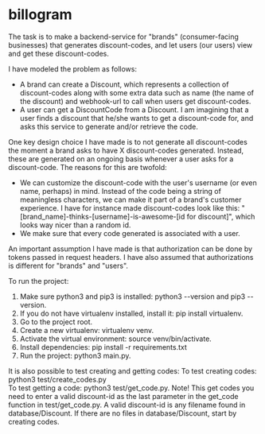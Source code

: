 # billogram
The task is to make a backend-service for "brands" (consumer-facing businesses) that generates discount-codes, and let users (our users) view and get these discount-codes.

I have modeled the problem as follows:
* A brand can create a Discount, which represents a collection of discount-codes along with some extra data such as name (the name of the discount) and webhook-url to call when users get discount-codes.
* A user can get a DiscountCode from a Discount. I am imagining that a user finds a discount that he/she wants to get a discount-code for, and asks this service to generate and/or retrieve the code.

One key design choice I have made is to not generate all discount-codes the moment a brand asks to have X discount-codes generated. Instead, these are generated on an ongoing basis whenever a user asks for a discount-code. The reasons for this are twofold:
* We can customize the discount-code with the user's username (or even name, perhaps) in mind. Instead of the code being a string of meaningless characters, we can make it part of a brand's customer experience. I have for instance made discount-codes look like this: "[brand_name]-thinks-[username]-is-awesome-[id for discount]", which looks way nicer than a random id.
* We make sure that every code generated is associated with a user.
  
An important assumption I have made is that authorization can be done by tokens passed in request headers. I have also assumed that authorizations is
different for "brands" and "users".

To run the project:
1) Make sure python3 and pip3 is installed: python3 --version and pip3 --version.
2) If you do not have virtualenv installed, install it: pip install virtualenv.
3) Go to the project root.
4) Create a new virtualenv: virtualenv venv.
5) Activate the virtual environment: source venv/bin/activate.
6) Install dependencies: pip install -r requirements.txt
7) Run the project: python3 main.py.

It is also possible to test creating and getting codes:
To test creating codes: python3 test/create_codes.py  
To test getting a code: python3 test/get_code.py. 
Note! This get codes you need to enter a valid discount-id as the last parameter in the get_code function in test/get_code.py. A valid discount-id is any filename found in database/Discount. If there are no files in database/Discount, start by creating codes.

